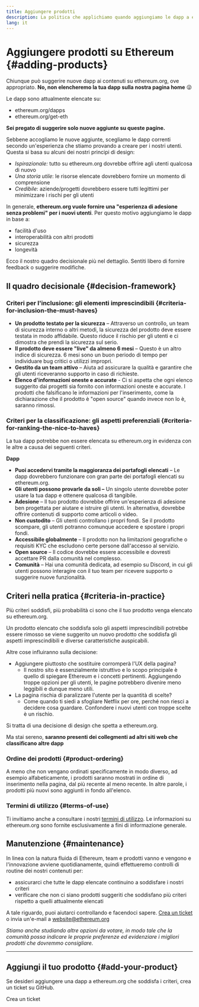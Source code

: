 ```yaml
---
title: Aggiungere prodotti
description: La politica che applichiamo quando aggiungiamo le dapp a ethereum.org
lang: it
---
```


# Aggiungere prodotti su Ethereum \{#adding-products}

Chiunque può suggerire nuove dapp ai contenuti su ethereum.org, ove appropriato. **No, non elencheremo la tua dapp sulla nostra pagina home** 😜

Le dapp sono attualmente elencate su:

- ethereum.org/dapps
- ethereum.org/get-eth

**Sei pregato di suggerire solo nuove aggiunte su queste pagine.**

Sebbene accogliamo le nuove aggiunte, scegliamo le dapp correnti secondo un'esperienza che stiamo provando a creare per i nostri utenti. Questa si basa su alcuni dei nostri principi di design:

- _Ispirazionale:_ tutto su ethereum.org dovrebbe offrire agli utenti qualcosa di nuovo
- _Una storia utile_: le risorse elencate dovrebbero fornire un momento di comprensione
- _Credibile_: aziende/progetti dovrebbero essere tutti legittimi per minimizzare i rischi per gli utenti

In generale, **ethereum.org vuole fornire una "esperienza di adesione senza problemi" per i nuovi utenti**. Per questo motivo aggiungiamo le dapp in base a:

- facilità d'uso
- interoperabilità con altri prodotti
- sicurezza
- longevità

Ecco il nostro quadro decisionale più nel dettaglio. Sentiti libero di fornire feedback o suggerire modifiche.

## Il quadro decisionale \{#decision-framework}

### Criteri per l'inclusione: gli elementi imprescindibili \{#criteria-for-inclusion-the-must-haves}

- **Un prodotto testato per la sicurezza** – Attraverso un controllo, un team di sicurezza interno o altri metodi, la sicurezza del prodotto deve essere testata in modo affidabile. Questo riduce il rischio per gli utenti e ci dimostra che prendi la sicurezza sul serio.
- **Il prodotto deve essere "live" da almeno 6 mesi** – Questo è un altro indice di sicurezza. 6 mesi sono un buon periodo di tempo per individuare bug critici o utilizzi impropri.
- **Gestito da un team attivo** – Aiuta ad assicurare la qualità e garantire che gli utenti riceveranno supporto in caso di richieste.
- **Elenco d'informazioni oneste e accurate** - Ci si aspetta che ogni elenco suggerito dai progetti sia fornito con informazioni oneste e accurate. I prodotti che falsificano le informazioni per l'inserimento, come la dichiarazione che il prodotto è "open source" quando invece non lo è, saranno rimossi.

### Criteri per la classificazione: gli aspetti preferenziali \{#criteria-for-ranking-the-nice-to-haves}

La tua dapp potrebbe non essere elencata su ethereum.org in evidenza con le altre a causa dei seguenti criteri.

**Dapp**

- **Puoi accedervi tramite la maggioranza dei portafogli elencati** – Le dapp dovrebbero funzionare con gran parte dei portafogli elencati su ethereum.org.
- **Gli utenti possono provarle da soli –** Un singolo utente dovrebbe poter usare la tua dapp e ottenere qualcosa di tangibile.
- **Adesione** – Il tuo prodotto dovrebbe offrire un'esperienza di adesione ben progettata per aiutare e istruire gli utenti. In alternativa, dovrebbe offrire contenuti di supporto come articoli o video.
- **Non custodito** – Gli utenti controllano i propri fondi. Se il prodotto scompare, gli utenti potranno comunque accedere e spostare i propri fondi.
- **Accessibile globalmente** – Il prodotto non ha limitazioni geografiche o requisiti KYC che escludono certe persone dall'accesso al servizio.
- **Open source** – Il codice dovrebbe essere accessibile e dovresti accettare PR dalla comunità nel complesso.
- **Comunità** – Hai una comunità dedicata, ad esempio su Discord, in cui gli utenti possono interagire con il tuo team per ricevere supporto o suggerire nuove funzionalità.

## Criteri nella pratica \{#criteria-in-practice}

Più criteri soddisfi, più probabilità ci sono che il tuo prodotto venga elencato su ethereum.org.

Un prodotto elencato che soddisfa solo gli aspetti imprescindibili potrebbe essere rimosso se viene suggerito un nuovo prodotto che soddisfa gli aspetti imprescindibili e diverse caratteristiche auspicabili.

Altre cose influiranno sulla decisione:

- Aggiungere piuttosto che sostituire corromperà l'UX della pagina?
  - Il nostro sito è essenzialmente istruttivo e lo scopo principale è quello di spiegare Ethereum e i concetti pertinenti. Aggiungendo troppe opzioni per gli utenti, le pagine potrebbero divenire meno leggibili e dunque meno utili.
- La pagina rischia di paralizzare l'utente per la quantità di scelte?
  - Come quando ti siedi a sfogliare Netflix per ore, perché non riesci a decidere cosa guardare. Confondere i nuovi utenti con troppe scelte è un rischio.

Si tratta di una decisione di design che spetta a ethereum.org.

Ma stai sereno, **saranno presenti dei collegmenti ad altri siti web che classificano altre dapp**

### Ordine dei prodotti \{#product-ordering}

A meno che non vengano ordinati specificamente in modo diverso, ad esempio alfabeticamente, i prodotti saranno mostrati in ordine di inserimento nella pagina, dal più recente al meno recente. In altre parole, i prodotti più nuovi sono aggiunti in fondo all'elenco.

### Termini di utilizzo \{#terms-of-use}

Ti invitiamo anche a consultare i nostri [termini di utilizzo](/terms-of-use/). Le informazioni su ethereum.org sono fornite esclusivamente a fini di informazione generale.

## Manutenzione \{#maintenance}

In linea con la natura fluida di Ethereum, team e prodotti vanno e vengono e l'innovazione avviene quotidianamente, quindi effettueremo controlli di routine dei nostri contenuti per:

- assicurarci che tutte le dapp elencate continuino a soddisfare i nostri criteri
- verificare che non ci siano prodotti suggeriti che soddisfano più criteri rispetto a quelli attualmente elencati

A tale riguardo, puoi aiutarci controllando e facendoci sapere. [Crea un ticket](https://github.com/ethereum/ethereum-org-website/issues/new?assignees=&labels=Type%3A+Feature&template=feature_request.yaml&title=) o invia un'e-mail a [website@ethereum.org](mailto:website@ethereum.org)

_Stiamo anche studiando altre opzioni da votare, in modo tale che la comunità possa indicare le proprie preferenze ed evidenziare i migliori prodotti che dovremmo consigliare._

---

## Aggiungi il tuo prodotto \{#add-your-product}

Se desideri aggiungere una dapp a ethereum.org che soddisfa i criteri, crea un ticket su GitHub.

<ButtonLink to="https://github.com/ethereum/ethereum-org-website/issues/new?assignees=&labels=feature+%3Asparkles%3A%2Ccontent+%3Afountain_pen%3A&template=suggest_dapp.yaml">
  Crea un ticket
</ButtonLink>
